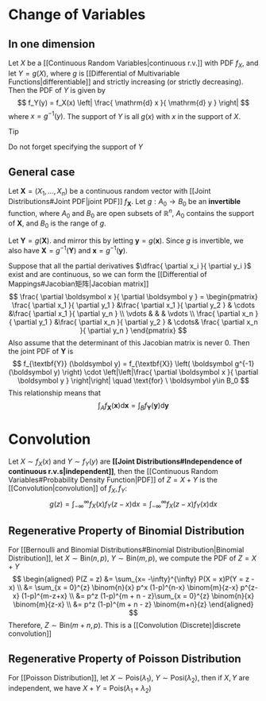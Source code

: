 # Change of Variables
## In one dimension
Let $X$ be a [[Continuous Random Variables|continuous r.v.]] with PDF $f_X$, and let $Y = g(X)$, where $g$ is [[Differential of Multivariable Functions|differentiable]] and strictly increasing (or strictly decreasing). Then the PDF of $Y$ is given by
$$
f_Y(y) = f_X(x) \left| \frac{ \mathrm{d} x }{ \mathrm{d} y } \right|
$$
where $x = g^{-1}(y)$. The support of $Y$ is all $g(x)$ with $x$ in the support of $X$.
> [!Tip]
> Do not forget specifying the support of $Y$
## General case
Let $\textbf{X} = (X_1, \ldots ,X_n)$ be a continuous random vector with [[Joint Distributions#Joint PDF|joint PDF]] $f_{\textbf{X}}$. Let $g: A_0 \to B_0$ be an **invertible** function, where $A_0$ and $B_0$ are open subsets of $\mathbb{R}^n$, $A_0$ contains the support of $\textbf{X}$, and $B_0$ is the range of $g$.

Let $\textbf{Y}= g(\textbf{X})$. and mirror this by letting $\boldsymbol y = g(\boldsymbol x)$. Since $g$ is invertible, we also have $\textbf{X} = g^{-1} (\textbf{Y})$ and $\boldsymbol x = g^{-1} (\boldsymbol y)$. 

Suppose that all the partial derivatives $\dfrac{ \partial x_i }{ \partial y_i }$ exist and are continuous, so we can form the [[Differential of Mappings#Jacobian矩阵|Jacobian matrix]]
$$
\frac{ \partial \boldsymbol x }{ \partial \boldsymbol y }  = \begin{pmatrix}
\frac{ \partial x_1 }{ \partial y_1 } &\frac{ \partial x_1 }{ \partial y_2 } & \cdots &\frac{ \partial x_1 }{ \partial y_n } \\
\vdots & & & \vdots \\
\frac{ \partial x_n }{ \partial y_1 } &\frac{ \partial x_n }{ \partial y_2 } & \cdots& \frac{ \partial x_n }{ \partial y_n } 
\end{pmatrix}
$$
Also assume that the determinant of this Jacobian matrix is never $0$. Then the joint PDF of $\textbf{Y}$ is
$$
f_{\textbf{Y}} (\boldsymbol y) = f_{\textbf{X}} \left( \boldsymbol g^{-1} (\boldsymbol y) \right) \cdot \left|\left|\frac{ \partial \boldsymbol x }{ \partial \boldsymbol y } \right|\right| \quad \text{for} \ \boldsymbol y\in B_0
$$
This relationship means that
$$
\int_A f_{\textbf{X}}(\boldsymbol x) \mathrm{d}\boldsymbol x = \int_B f_{\textbf{Y}}(\boldsymbol y) \mathrm{d}\boldsymbol y
$$

# Convolution
Let $X \sim f_X(x)$ and $Y \sim f_Y(y)$ are **[[Joint Distributions#Independence of continuous r.v.s|independent]]**, then the [[Continuous Random Variables#Probability Density Function|PDF]] of $Z = X+Y$ is the [[Convolution|convolution]] of $f_X,f_Y$:
$$
g(z) = \int_{-\infty}^{\infty} f_X(x)f_Y(z-x) \mathrm{d}x = \int_{-\infty}^{\infty} f_X(z-x)f_Y(x) \mathrm{d}x
$$
## Regenerative Property of Binomial Distribution
For [[Bernoulli and Binomial Distributions#Binomial Distribution|Binomial Distribution]], let $X \sim \mathrm{Bin}(n,p)$, $Y \sim \mathrm{Bin}(m,p)$, we compute the PDF of $Z = X+Y$
$$
\begin{aligned}
P(Z = z) &= \sum_{x= -\infty}^{\infty} P(X = x)P(Y = z - x) \\
&= \sum_{x = 0}^{z} \binom{n}{x} p^x (1-p)^{n-x} \binom{m}{z-x} p^{z-x} (1-p)^{m-z+x} \\
&=  p^z (1-p)^{m + n - z}\sum_{x = 0}^{z} \binom{n}{x} \binom{m}{z-x} \\
&= p^z (1-p)^{m + n - z} \binom{m+n}{z}
\end{aligned}
$$
Therefore, $Z \sim \mathrm{Bin} (m + n,p)$. This is a [[Convolution (Discrete)|discrete convolution]]
## Regenerative Property of Poisson Distribution
For [[Poisson Distribution]], let $X \sim \mathrm{Pois}(\lambda_1), \ Y \sim \mathrm{Posi}(\lambda_2)$, then if $X,Y$ are independent, we have $X + Y = \mathrm{Pois}(\lambda_1 + \lambda_2)$
